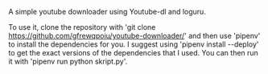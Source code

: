 A simple youtube downloader using Youtube-dl and loguru.

To use it, clone the repository with 'git clone https://github.com/gfrewqpoiu/youtube-downloader/' and then use 'pipenv' to install the dependencies for you.
I suggest using 'pipenv install --deploy' to get the exact versions of the dependencies that I used.
You can then run it with 'pipenv run python skript.py'.
